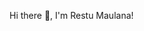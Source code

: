 Hi there 👋, I'm Restu Maulana!

<!---
BocahGabut/BocahGabut is a ✨ special ✨ repository because its `README.md` (this file) appears on your GitHub profile.
You can click the Preview link to take a look at your changes.
--->
